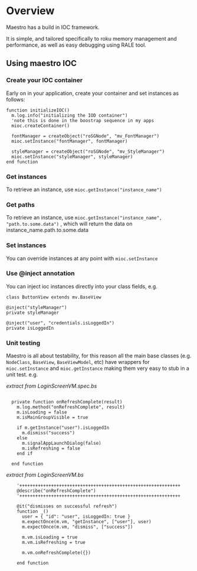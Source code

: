 # Overview

Maestro has a build in IOC framework.

It is simple, and tailored specifically to roku memory management and performance, as well as easy debugging using RALE tool.

## Using maestro IOC

### Create your IOC container

Early on in your application, create your container and set instances as follows:

```
function initializeIOC()
  m.log.info("initializing the IOD container")
  'note this is done in the boostrap sequence in my apps
  mioc.createContainer()

  fontManager = createObject("roSGNode", "mv_FontManager")
  mioc.setInstance("fontManager", fontManager)

  styleManager = createObject("roSGNode", "mv_StyleManager")
  mioc.setInstance("styleManager", styleManager)
end function

```

### Get instances

To retrieve an instance, use `mioc.getInstance("instance_name")`

### Get paths

To retrieve an instance, use `mioc.getInstance("instance_name", "path.to.some.data")` , which will return the data on instance_name.path.to.some.data

### Set instances

You can override instances at any point with `mioc.setInstance`

### Use @inject annotation

You can inject ioc instances directly into your class fields, e.g.

```
class ButtonView extends mv.BaseView

@inject("styleManager")
private styleManager

@inject("user", "credentials.isLoggedIn")
private isLoggedIn
```

### Unit testing

Maestro is all about testability, for this reason all the main base classes (e.g. `NodeClass`, `BaseView`, `BaseViewModel`, etc) have wrappers for `mioc.setInstance` and `mioc.getInstance` making them very easy to stub in a unit test. e.g.

*extract from LoginScreenVM.spec.bs*

```

  private function onRefreshComplete(result)
    m.log.method("onRefreshComplete", result)
    m.isLoading = false
    m.isMainGroupVisible = true

    if m.getInstance("user").isLoggedIn
      m.dismiss("success")
    else
      m.signalAppLaunchDialog(false)
      m.isRefreshing = false
    end if

  end function
```


*extract from LoginScreenVM.bs*

```
    '+++++++++++++++++++++++++++++++++++++++++++++++++++++++++++++
    @describe("onRefreshComplete")
    '+++++++++++++++++++++++++++++++++++++++++++++++++++++++++++++

    @it("dismisses on successful refresh")
    function _()
      user = { "id": "user", isLoggedIn: true }
      m.expectOnce(m.vm, "getInstance", ["user"], user)
      m.expectOnce(m.vm, "dismiss", ["success"])

      m.vm.isLoading = true
      m.vm.isRefreshing = true

      m.vm.onRefreshComplete({})

    end function
```